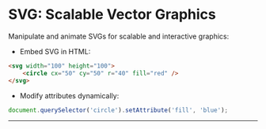 # SVG: Scalable Vector Graphics
Manipulate and animate SVGs for scalable and interactive graphics:
- Embed SVG in HTML:

```html
<svg width="100" height="100">
    <circle cx="50" cy="50" r="40" fill="red" />
</svg>
```
- Modify attributes dynamically:

```javascript
document.querySelector('circle').setAttribute('fill', 'blue');
```

---
